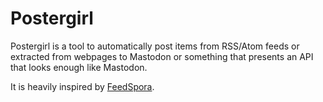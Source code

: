 # Postergirl

Postergirl is a tool to automatically post items from RSS/Atom feeds or extracted from webpages to Mastodon or something that presents an API that looks enough like Mastodon.

It is heavily inspired by [FeedSpora](https://github.com/aurelg/feedspora).
